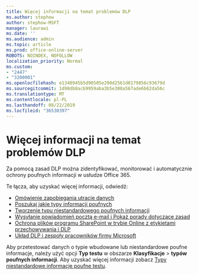 ```yaml
---
title: Więcej informacji na temat problemów DLP
ms.author: stephow
author: stephow-MSFT
manager: laurawi
ms.date: ''
ms.audience: admin
ms.topic: article
ms.prod: office-online-server
ROBOTS: NOINDEX, NOFOLLOW
localization_priority: Normal
ms.custom:
- "2447"
- "3200001"
ms.openlocfilehash: e1340945b5d90505e290d2561d0179856c93679d
ms.sourcegitcommit: 1d98db8acb9959aba3b5e308a567ade6b62da56c
ms.translationtype: MT
ms.contentlocale: pl-PL
ms.lasthandoff: 08/22/2019
ms.locfileid: "36530397"
---
```

# <a name="more-info-about-dlp-issues"></a>Więcej informacji na temat problemów DLP

Za pomocą zasad DLP można zidentyfikować, monitorować i automatycznie ochrony poufnych informacji w usłudze Office 365.

Te łącza, aby uzyskać więcej informacji, odwiedź:

- [Omówienie zapobiegania utracie danych](https://docs.microsoft.com/office365/securitycompliance/data-loss-prevention-policies)
- [Poszukaj jakie typy informacji poufnych](https://docs.microsoft.com/office365/securitycompliance/what-the-sensitive-information-types-look-for)
- [Tworzenie typu niestandardowego poufnych informacji](https://docs.microsoft.com/office365/securitycompliance/create-a-custom-sensitive-information-type)
- [Wysyłanie powiadomień pocztą e-mail i Pokaż porady dotyczące zasad](https://docs.microsoft.com/office365/securitycompliance/use-notifications-and-policy-tips)
- [Ochrona plików programu SharePoint w trybie Online z etykietami przechowywania i DLP](https://docs.microsoft.com/office365/securitycompliance/protect-sharepoint-online-files-with-office-365-labels-and-dlp)
- [Układ DLP i zespoły pracowników firmy Microsoft](https://docs.microsoft.com/office365/securitycompliance/dlp-microsoft-teams)

Aby przetestować danych o typie wbudowane lub niestandardowe poufne informacje, należy użyć opcji **Typ testu** w obszarze **Klasyfikacje** > **typów poufnych informacji**. Aby uzyskać więcej informacji zobacz [Typy niestandardowe informacje poufne testu](https://docs.microsoft.com/office365/securitycompliance/create-a-custom-sensitive-information-type#test-custom-sensitive-information-types-in-the-security--compliance-center).